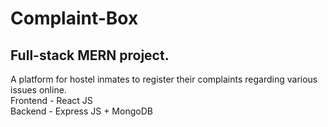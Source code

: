 # Complaint-Box

## Full-stack MERN project.<br>
A platform for hostel inmates to register their complaints regarding various issues online.<br>
Frontend - React JS<br>
Backend - Express JS + MongoDB
